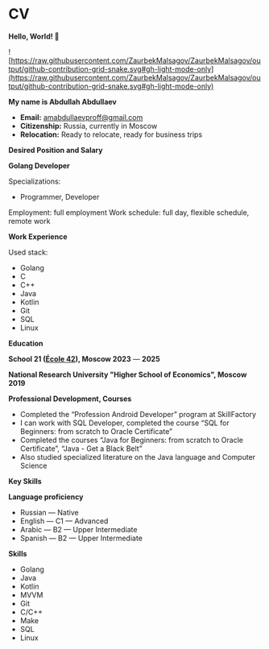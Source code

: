 # CV

**Hello, World! 👋**

![https://raw.githubusercontent.com/ZaurbekMalsagov/ZaurbekMalsagov/output/github-contribution-grid-snake.svg#gh-light-mode-only](https://raw.githubusercontent.com/ZaurbekMalsagov/ZaurbekMalsagov/output/github-contribution-grid-snake.svg#gh-light-mode-only)

**My name is Abdullah Abdullaev**

- **Email:** amabdullaevproff@gmail.com
- **Citizenship:** Russia, currently in Moscow
- **Relocation:** Ready to relocate, ready for business trips

**Desired Position and Salary**

**Golang Developer**

Specializations:

- Programmer, Developer

Employment: full employment Work schedule: full day, flexible schedule, remote work

**Work Experience**

Used stack:

- Golang
- C
- C++
- Java
- Kotlin
- Git
- SQL
- Linux

**Education**

**School 21 ([École 42](https://42.fr/)), Moscow 2023** — **2025**

**National Research University "Higher School of Economics", Moscow 2019**

**Professional Development, Courses**

- Сompleted the “Profession Android Developer” program at SkillFactory
- I can work with SQL Developer, completed the course “SQL for Beginners: from scratch to Oracle Certificate”
- Сompleted the courses “Java for Beginners: from scratch to Oracle Certificate”, “Java - Get a Black Belt”
- Also studied specialized literature on the Java language and Computer Science

**Key Skills**

**Language proficiency**

- Russian — Native
- English — C1 — Advanced
- Arabic — B2 — Upper Intermediate
- Spanish — B2 — Upper Intermediate

**Skills**

- Golang
- Java
- Kotlin
- MVVM
- Git
- C/C++
- Make
- SQL
- Linux
